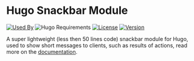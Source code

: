 # Hugo Snackbar Module

[![Used By](https://img.shields.io/badge/dynamic/json?color=success&label=used+by&query=repositories_humanize&logo=hugo&style=flat-square&url=https://api.razonyang.com/v1/github/dependents/hugomods/snackbar)](https://github.com/hugomods/snackbar/network/dependents)
![Hugo Requirements](https://img.shields.io/badge/dynamic/json?color=important&label=requirements&query=requirements&logo=hugo&style=flat-square&url=https://api.razonyang.com/v1/hugo/modules/github.com/hugomods/snackbar)
[![License](https://img.shields.io/github/license/hugomods/snackbar?style=flat-square)](https://github.com/hugomods/snackbar/blob/main/LICENSE)
[![Version](https://img.shields.io/github/v/tag/hugomods/snackbar?label=version&style=flat-square)](https://github.com/hugomods/snackbar/tags)

A super lightweight (less then 50 lines code) snackbar module for Hugo, used to show short messages to clients, such as results of actions, read more on the [documentation](https://hugomods.com/en/docs/snackbar).
